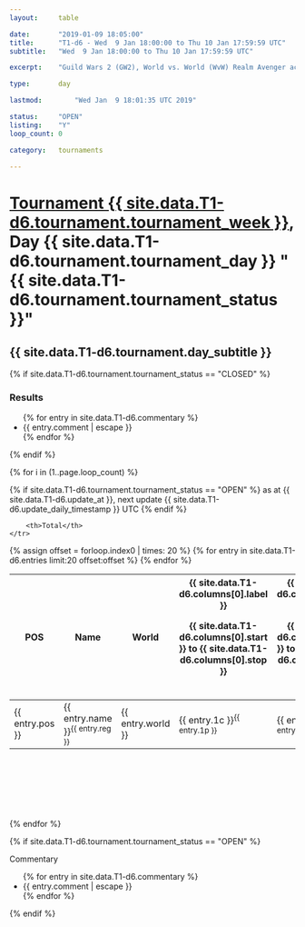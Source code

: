 ```yaml
---
layout: 	table

date: 		"2019-01-09 18:05:00"
title: 		"T1-d6 - Wed  9 Jan 18:00:00 to Thu 10 Jan 17:59:59 UTC"
subtitle: 	"Wed  9 Jan 18:00:00 to Thu 10 Jan 17:59:59 UTC"

excerpt:    "Guild Wars 2 (GW2), World vs. World (WvW) Realm Avenger achivement Tournament. \"Every Kill Counts\""

type:       day

lastmod: 		"Wed Jan  9 18:01:35 UTC 2019"

status:     "OPEN"
listing:    "Y"
loop_count: 0

category: 	tournaments

---
```

<div class="table_header">
    <h1><a href="{{ site.data.T1-d6.tournament.week_url }}">Tournament {{ site.data.T1-d6.tournament.tournament_week }}</a>, Day {{ site.data.T1-d6.tournament.tournament_day }} "{{ site.data.T1-d6.tournament.tournament_status }}"</h1>
    <h2>{{ site.data.T1-d6.tournament.day_subtitle }}</h2> 
</div>

{% if site.data.T1-d6.tournament.tournament_status == "CLOSED" %} 
<div class="commentary">
  <h3>Results</h3>
  <ul>
    {% for entry in site.data.T1-d6.commentary %}
    <li class="commentary_list">{{ entry.comment | escape }}</li>
    {% endfor %}
  </ul>
</div>
{% endif %}


{% for i in (1..page.loop_count) %}

{% if site.data.T1-d6.tournament.tournament_status == "OPEN" %} 
<span class="table_nextupdate">as at {{ site.data.T1-d6.update_at }}, next update {{ site.data.T1-d6.update_daily_timestamp }} UTC</span> 
{% endif %}

<table class="day_table">
  <colgroup>
    <col style="width:18px">
    <col style="width:55px">
    <col style="width:55px">
    <col style="width:12px">
    <col style="width:12px">
    <col style="width:12px">
    <col style="width:12px">
    <col style="width:12px">
    <col style="width:12px">
    <col style="width:12px">
    <col style="width:12px">
    <col style="width:12px">
    <col style="width:12px">
    <col style="width:12px">
    <col style="width:12px">
    <col style="width:12px">
    <col style="width:12px">
    <col style="width:12px">
    <col style="width:12px">
    <col style="width:12px">
    <col style="width:12px">
    <col style="width:12px">
    <col style="width:12px">
    <col style="width:12px">
    <col style="width:12px">
    <col style="width:12px">
    <col style="width:12px">
    <col style="width:18px">
  </colgroup>  
  <thead>
    <tr>
        <th>POS</th>
        <th class="AlignLeft">Name</th>
        <th class="AlignLeft">World</th>

<th><div class="label">{{ site.data.T1-d6.columns[0].label }}<p class="onhover">{{ site.data.T1-d6.columns[0].start }} to {{ site.data.T1-d6.columns[0].stop }}</p></div>​</th>
<th><div class="label">{{ site.data.T1-d6.columns[1].label }}<p class="onhover">{{ site.data.T1-d6.columns[1].start }} to {{ site.data.T1-d6.columns[1].stop }}</p></div>​</th>
<th><div class="label">{{ site.data.T1-d6.columns[2].label }}<p class="onhover">{{ site.data.T1-d6.columns[2].start }} to {{ site.data.T1-d6.columns[2].stop }}</p></div>​</th>
<th><div class="label">{{ site.data.T1-d6.columns[3].label }}<p class="onhover">{{ site.data.T1-d6.columns[3].start }} to {{ site.data.T1-d6.columns[3].stop }}</p></div>​</th>
<th><div class="label">{{ site.data.T1-d6.columns[4].label }}<p class="onhover">{{ site.data.T1-d6.columns[4].start }} to {{ site.data.T1-d6.columns[4].stop }}</p></div>​</th>
<th><div class="label">{{ site.data.T1-d6.columns[5].label }}<p class="onhover">{{ site.data.T1-d6.columns[5].start }} to {{ site.data.T1-d6.columns[5].stop }}</p></div>​</th>
<th><div class="label">{{ site.data.T1-d6.columns[6].label }}<p class="onhover">{{ site.data.T1-d6.columns[6].start }} to {{ site.data.T1-d6.columns[6].stop }}</p></div>​</th>
<th><div class="label">{{ site.data.T1-d6.columns[7].label }}<p class="onhover">{{ site.data.T1-d6.columns[7].start }} to {{ site.data.T1-d6.columns[7].stop }}</p></div>​</th>
<th><div class="label">{{ site.data.T1-d6.columns[8].label }}<p class="onhover">{{ site.data.T1-d6.columns[8].start }} to {{ site.data.T1-d6.columns[8].stop }}</p></div>​</th>
<th><div class="label">{{ site.data.T1-d6.columns[9].label }}<p class="onhover">{{ site.data.T1-d6.columns[9].start }} to {{ site.data.T1-d6.columns[9].stop }}</p></div>​</th>
<th><div class="label">{{ site.data.T1-d6.columns[10].label }}<p class="onhover">{{ site.data.T1-d6.columns[10].start }} to {{ site.data.T1-d6.columns[10].stop }}</p></div>​</th>

<th><div class="label">{{ site.data.T1-d6.columns[11].label }}<p class="onhover">{{ site.data.T1-d6.columns[11].start }} to {{ site.data.T1-d6.columns[11].stop }}</p></div>​</th>
<th><div class="label">{{ site.data.T1-d6.columns[12].label }}<p class="onhover">{{ site.data.T1-d6.columns[12].start }} to {{ site.data.T1-d6.columns[12].stop }}</p></div>​</th>
<th><div class="label">{{ site.data.T1-d6.columns[13].label }}<p class="onhover">{{ site.data.T1-d6.columns[13].start }} to {{ site.data.T1-d6.columns[13].stop }}</p></div>​</th>
<th><div class="label">{{ site.data.T1-d6.columns[14].label }}<p class="onhover">{{ site.data.T1-d6.columns[14].start }} to {{ site.data.T1-d6.columns[14].stop }}</p></div>​</th>
<th><div class="label">{{ site.data.T1-d6.columns[15].label }}<p class="onhover">{{ site.data.T1-d6.columns[15].start }} to {{ site.data.T1-d6.columns[15].stop }}</p></div>​</th>
<th><div class="label">{{ site.data.T1-d6.columns[16].label }}<p class="onhover">{{ site.data.T1-d6.columns[16].start }} to {{ site.data.T1-d6.columns[16].stop }}</p></div>​</th>
<th><div class="label">{{ site.data.T1-d6.columns[17].label }}<p class="onhover">{{ site.data.T1-d6.columns[17].start }} to {{ site.data.T1-d6.columns[17].stop }}</p></div>​</th>
<th><div class="label">{{ site.data.T1-d6.columns[18].label }}<p class="onhover">{{ site.data.T1-d6.columns[18].start }} to {{ site.data.T1-d6.columns[18].stop }}</p></div>​</th>
<th><div class="label">{{ site.data.T1-d6.columns[19].label }}<p class="onhover">{{ site.data.T1-d6.columns[19].start }} to {{ site.data.T1-d6.columns[19].stop }}</p></div>​</th>
<th><div class="label">{{ site.data.T1-d6.columns[20].label }}<p class="onhover">{{ site.data.T1-d6.columns[20].start }} to {{ site.data.T1-d6.columns[20].stop }}</p></div>​</th>

<th><div class="label">{{ site.data.T1-d6.columns[21].label }}<p class="onhover">{{ site.data.T1-d6.columns[21].start }} to {{ site.data.T1-d6.columns[21].stop }}</p></div>​</th>
<th><div class="label">{{ site.data.T1-d6.columns[22].label }}<p class="onhover">{{ site.data.T1-d6.columns[22].start }} to {{ site.data.T1-d6.columns[22].stop }}</p></div>​</th>
<th><div class="label">{{ site.data.T1-d6.columns[23].label }}<p class="onhover">{{ site.data.T1-d6.columns[23].start }} to {{ site.data.T1-d6.columns[23].stop }}</p></div>​</th>

        <th>Total</th>
    </tr>
  </thead>
  {% assign offset = forloop.index0 | times: 20 %}
<tbody>
{% for entry in site.data.T1-d6.entries limit:20 offset:offset %}
  <tr>
    <td class="pl{{ entry.pos }}">{{ entry.pos }}</td>
    <td class="AlignLeft">{{ entry.name }}<sup>{{ entry.reg }}</sup></td>
    <td class="AlignLeft">{{ entry.world }}</td>
    <td class="pl{{ entry.1p }}">{{ entry.1c }}<sup>{{ entry.1p }}</sup></td>
    <td class="pl{{ entry.2p }}">{{ entry.2c }}<sup>{{ entry.2p }}</sup></td>
    <td class="pl{{ entry.3p }}">{{ entry.3c }}<sup>{{ entry.3p }}</sup></td>
    <td class="pl{{ entry.4p }}">{{ entry.4c }}<sup>{{ entry.4p }}</sup></td>
    <td class="pl{{ entry.5p }}">{{ entry.5c }}<sup>{{ entry.5p }}</sup></td>
    <td class="pl{{ entry.6p }}">{{ entry.6c }}<sup>{{ entry.6p }}</sup></td>
    <td class="pl{{ entry.7p }}">{{ entry.7c }}<sup>{{ entry.7p }}</sup></td>
    <td class="pl{{ entry.8p }}">{{ entry.8c }}<sup>{{ entry.8p }}</sup></td>
    <td class="pl{{ entry.9p }}">{{ entry.9c }}<sup>{{ entry.9p }}</sup></td>
    <td class="pl{{ entry.10p }}">{{ entry.10c }}<sup>{{ entry.10p }}</sup></td>
    <td class="pl{{ entry.11p }}">{{ entry.11c }}<sup>{{ entry.11p }}</sup></td>
    <td class="pl{{ entry.12p }}">{{ entry.12c }}<sup>{{ entry.12p }}</sup></td>
    <td class="pl{{ entry.13p }}">{{ entry.13c }}<sup>{{ entry.13p }}</sup></td>
    <td class="pl{{ entry.14p }}">{{ entry.14c }}<sup>{{ entry.14p }}</sup></td>
    <td class="pl{{ entry.15p }}">{{ entry.15c }}<sup>{{ entry.15p }}</sup></td>
    <td class="pl{{ entry.16p }}">{{ entry.16c }}<sup>{{ entry.16p }}</sup></td>
    <td class="pl{{ entry.17p }}">{{ entry.17c }}<sup>{{ entry.17p }}</sup></td>
    <td class="pl{{ entry.18p }}">{{ entry.18c }}<sup>{{ entry.18p }}</sup></td>
    <td class="pl{{ entry.19p }}">{{ entry.19c }}<sup>{{ entry.19p }}</sup></td>
    <td class="pl{{ entry.20p }}">{{ entry.20c }}<sup>{{ entry.20p }}</sup></td>
    <td class="pl{{ entry.21p }}">{{ entry.21c }}<sup>{{ entry.21p }}</sup></td>
    <td class="pl{{ entry.22p }}">{{ entry.22c }}<sup>{{ entry.22p }}</sup></td>
    <td class="pl{{ entry.23p }}">{{ entry.23c }}<sup>{{ entry.23p }}</sup></td>
    <td class="pl{{ entry.24p }}">{{ entry.24c }}<sup>{{ entry.24p }}</sup></td>
    <td>{{ entry.total }}</td>
  </tr>
{% endfor %}  
</tbody>
</table>
<div class="leaderboard">
  <script async src="//pagead2.googlesyndication.com/pagead/js/adsbygoogle.js"></script>
  <!-- 728x90 -->
  <ins class="adsbygoogle"
       style="display:inline-block;width:728px;height:90px"
       data-ad-client="ca-pub-3274917281288240"
       data-ad-slot="3870538733"></ins>
  <script>
  (adsbygoogle = window.adsbygoogle || []).push({});
  </script>    
</div>
<br />
{% endfor %}

{% if site.data.T1-d6.tournament.tournament_status == "OPEN" %} 
<div class="commentary">
  <span class="commentary_title">Commentary</span>
  <ul>
    {% for entry in site.data.T1-d6.commentary %}
    <li class="commentary_list">{{ entry.comment | escape }}</li>
    {% endfor %}
  </ul>
</div>
{% endif %}


